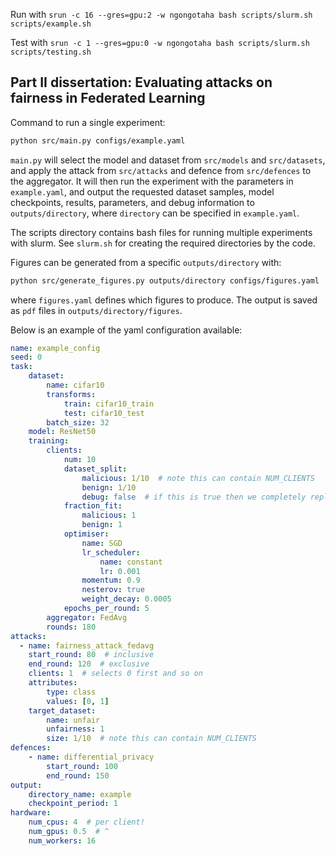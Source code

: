 Run with `srun -c 16 --gres=gpu:2 -w ngongotaha bash scripts/slurm.sh scripts/example.sh`

Test with `srun -c 1 --gres=gpu:0 -w ngongotaha bash scripts/slurm.sh scripts/testing.sh`

## Part II dissertation: Evaluating attacks on fairness in Federated Learning

Command to run a single experiment:
```bash
python src/main.py configs/example.yaml
```
`main.py` will select the model and dataset from `src/models` and `src/datasets`, and apply the attack from `src/attacks` and defence from `src/defences` to the aggregator. It will then run the experiment with the parameters in `example.yaml`, and output the requested dataset samples, model checkpoints, results, parameters, and debug information to `outputs/directory`, where `directory` can be specified in `example.yaml`.

The scripts directory contains bash files for running multiple experiments with slurm. See `slurm.sh` for creating the required directories by the code.

Figures can be generated from a specific `outputs/directory` with:
```bash
python src/generate_figures.py outputs/directory configs/figures.yaml
```
where `figures.yaml` defines which figures to produce. The output is saved as `pdf` files in `outputs/directory/figures`.

Below is an example of the yaml configuration available:

```yaml
name: example_config
seed: 0
task:
    dataset:
        name: cifar10
        transforms:
            train: cifar10_train
            test: cifar10_test
        batch_size: 32
    model: ResNet50
    training:
        clients:
            num: 10
            dataset_split:
                malicious: 1/10  # note this can contain NUM_CLIENTS
                benign: 1/10
                debug: false  # if this is true then we completely replicate the dataset
            fraction_fit:
                malicious: 1
                benign: 1
            optimiser:
                name: SGD
                lr_scheduler:
                    name: constant
                    lr: 0.001
                momentum: 0.9
                nesterov: true
                weight_decay: 0.0005
            epochs_per_round: 5
        aggregator: FedAvg
        rounds: 180
attacks:
  - name: fairness_attack_fedavg
    start_round: 80  # inclusive
    end_round: 120  # exclusive
    clients: 1  # selects 0 first and so on
    attributes:
        type: class
        values: [0, 1]
    target_dataset:
        name: unfair
        unfairness: 1
        size: 1/10  # note this can contain NUM_CLIENTS
defences:
    - name: differential_privacy
        start_round: 100
        end_round: 150
output:
    directory_name: example
    checkpoint_period: 1
hardware:
    num_cpus: 4  # per client!
    num_gpus: 0.5  # ^
    num_workers: 16
```